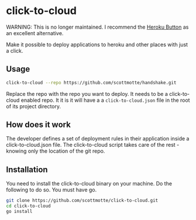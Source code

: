 # click-to-cloud

WARNING: This is no longer maintained. I recommend the [Heroku Button](https://devcenter.heroku.com/articles/heroku-button) as an excellent alternative.

Make it possible to deploy applications to heroku and other places with just a click. 

## Usage

```bash
click-to-cloud --repo https://github.com/scottmotte/handshake.git
```

Replace the repo with the repo you want to deploy. It needs to be a click-to-cloud enabled repo. It it is
it will have a a `click-to-cloud.json` file in the root of its project directory.

## How does it work

The developer defines a set of deployment rules in their application inside a click-to-cloud.json file. 
The click-to-cloud script takes care of the rest - knowing only the location of the git repo.

## Installation

You need to install the click-to-cloud binary on your machine. Do the following to do so. You must have go.

```bash
git clone https://github.com/scottmotte/click-to-cloud.git
cd click-to-cloud
go install
```

